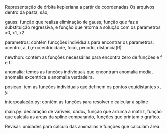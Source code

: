 Representação de órbita kepleriana a partir de coordenadas
Os arquivos dentro da pasta, são, 

gauss: função que realiza eliminação de gauss, função que faz a substituição regressiva, e função que retorna a solução com os parametros x0, x1, x2 

parametros: contém funcções individuais para encontrar os parametros: xcentro, a, b,exccentricidade, foco, periodo, distancia(R)

newthon: contém as funções necessárias para encontra zero de funções e f e f'.

anomalia: temos as funções individuais que encontram anomalia media, anomalia excentrica e anomalia verdadeira.

posicao: tem as funções individuais que definem os pontos equidistantes x, y.

interpoalação.py: contém as funções para resolver e calcular a spline

main.py: declaração de váriveis, dados, função que arruma a matriz, função que calcula as areas da spline comparando, funções que printam o gráfico.



Revisar: unidades para calculo das anomalias e funções que calculam área.

